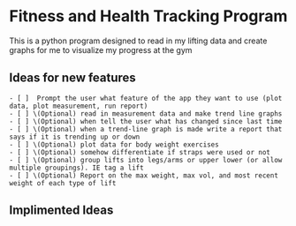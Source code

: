 # Fitness and Health Tracking Program
This is a python program designed to read in my lifting data and create graphs for me to visualize my progress at the gym

## Ideas for new features
    - [ ]  Prompt the user what feature of the app they want to use (plot data, plot measurement, run report)
    - [ ] \(Optional) read in measurement data and make trend line graphs
    - [ ] \(Optional) when tell the user what has changed since last time
    - [ ] \(Optional) when a trend-line graph is made write a report that says if it is trending up or down
    - [ ] \(Optional) plot data for body weight exercises
    - [ ] \(Optional) somehow differentiate if straps were used or not
    - [ ] \(Optional) group lifts into legs/arms or upper lower (or allow multiple groupings). IE tag a lift
    - [ ] \(Optional) Report on the max weight, max vol, and most recent weight of each type of lift

## Implimented Ideas
